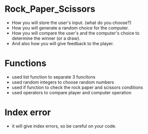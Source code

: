 # Rock_Paper_Scissors
* How you will store the user's input. (what do you choose?)
* How you will generate a random choice for the computer.
* How you will compare the user's and the computer's choice to determine the winner (or a draw).
* And also how you will give feedback to the player. 
# Functions
* used list function to separate 3 funcitons
* used random integers to choose random numbers
* used if function to check the rock paper and scissors conditions
* used operators to compare player and computer operation
# Index error
* it will give index errors, so be careful on your code.
